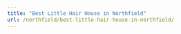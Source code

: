 ```yaml
---
title: "Best Little Hair House in Northfield"
url: /northfield/best-little-hair-house-in-northfield/
---
```

